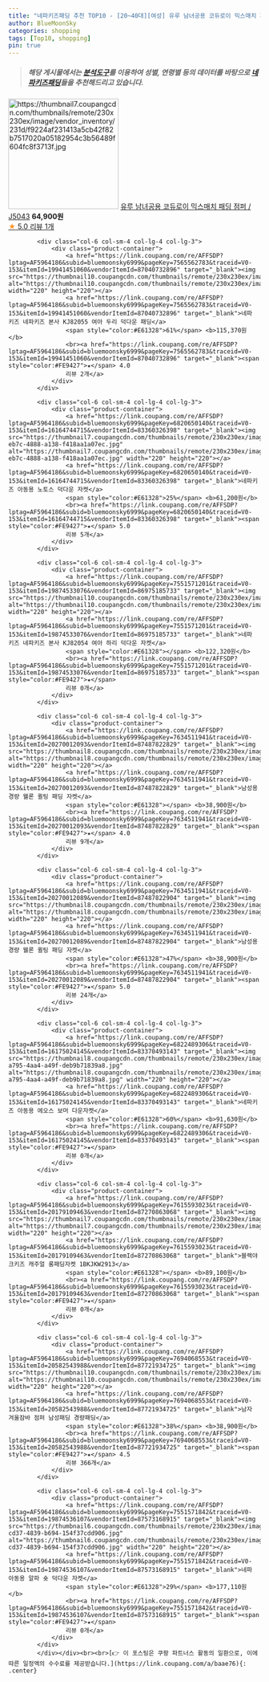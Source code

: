 ```yaml
---
title: "네파키즈패딩 추천 TOP10 - [20~40대][여성] 유루 남녀공용 코듀로이 믹스매치 패딩 점퍼 / J5043"
author: BlueMoonSky
categories: shopping
tags: [Top10, shopping]
pin: true
---
```


> ##### 해당 게시물에서는 [**분석도구**](https://itemscout.io/)를 이용하여 **성별**, **연령별** 등의 데이터를 바탕으로 [**네파키즈패딩**](https://link.coupang.com/a/baae76)들을 추천해드리고 있습니다.
<div class="container"><div class="row">
            <div class="col-6 col-sm-4 col-lg-4 col-lg-3">
                <div class="product-container">
                    <a href="https://link.coupang.com/re/AFFSDP?lptag=AF5964186&subid=bluemoonsky6999&pageKey=7689841653&traceid=V0-153&itemId=20576156594&vendorItemId=87651366597" target="_blank"><img src="https://thumbnail7.coupangcdn.com/thumbnails/remote/230x230ex/image/vendor_inventory/231d/f9224af231413a5cb42f82b7517020a05182954c3b56489f604fc8f3713f.jpg" alt="https://thumbnail7.coupangcdn.com/thumbnails/remote/230x230ex/image/vendor_inventory/231d/f9224af231413a5cb42f82b7517020a05182954c3b56489f604fc8f3713f.jpg" width="220" height="220"></a>
                    <a href="https://link.coupang.com/re/AFFSDP?lptag=AF5964186&subid=bluemoonsky6999&pageKey=7689841653&traceid=V0-153&itemId=20576156594&vendorItemId=87651366597" target="_blank">유루 남녀공용 코듀로이 믹스매치 패딩 점퍼 / J5043</a>
                    <span style="color:#E61328"></span> <b>64,900원</b>
                    <br><a href="https://link.coupang.com/re/AFFSDP?lptag=AF5964186&subid=bluemoonsky6999&pageKey=7689841653&traceid=V0-153&itemId=20576156594&vendorItemId=87651366597" target="_blank"><span style="color:#FE9427">★</span> 5.0
                    리뷰 1개</a>
                </div>
            </div>
            
            <div class="col-6 col-sm-4 col-lg-4 col-lg-3">
                <div class="product-container">
                    <a href="https://link.coupang.com/re/AFFSDP?lptag=AF5964186&subid=bluemoonsky6999&pageKey=7565562783&traceid=V0-153&itemId=19941451060&vendorItemId=87040732896" target="_blank"><img src="https://thumbnail10.coupangcdn.com/thumbnails/remote/230x230ex/image/vendor_inventory/8d92/7ccb4dd0189d9f3cdff2fe6674571529db51496289019301c5c249c74566.jpg" alt="https://thumbnail10.coupangcdn.com/thumbnails/remote/230x230ex/image/vendor_inventory/8d92/7ccb4dd0189d9f3cdff2fe6674571529db51496289019301c5c249c74566.jpg" width="220" height="220"></a>
                    <a href="https://link.coupang.com/re/AFFSDP?lptag=AF5964186&subid=bluemoonsky6999&pageKey=7565562783&traceid=V0-153&itemId=19941451060&vendorItemId=87040732896" target="_blank">네파 키즈 네파키즈 본사 KJ82055 여아 두리 덕다운 패딩</a>
                    <span style="color:#E61328">61%</span> <b>115,370원</b>
                    <br><a href="https://link.coupang.com/re/AFFSDP?lptag=AF5964186&subid=bluemoonsky6999&pageKey=7565562783&traceid=V0-153&itemId=19941451060&vendorItemId=87040732896" target="_blank"><span style="color:#FE9427">★</span> 4.0
                    리뷰 2개</a>
                </div>
            </div>
            
            <div class="col-6 col-sm-4 col-lg-4 col-lg-3">
                <div class="product-container">
                    <a href="https://link.coupang.com/re/AFFSDP?lptag=AF5964186&subid=bluemoonsky6999&pageKey=6820650140&traceid=V0-153&itemId=16164744715&vendorItemId=83360326398" target="_blank"><img src="https://thumbnail7.coupangcdn.com/thumbnails/remote/230x230ex/image/retail/images/2022/10/04/16/4/67d33968-eb7c-4888-a138-f418aa1a07ec.jpg" alt="https://thumbnail7.coupangcdn.com/thumbnails/remote/230x230ex/image/retail/images/2022/10/04/16/4/67d33968-eb7c-4888-a138-f418aa1a07ec.jpg" width="220" height="220"></a>
                    <a href="https://link.coupang.com/re/AFFSDP?lptag=AF5964186&subid=bluemoonsky6999&pageKey=6820650140&traceid=V0-153&itemId=16164744715&vendorItemId=83360326398" target="_blank">네파키즈 아동용 노토스 덕다운 자켓</a>
                    <span style="color:#E61328">25%</span> <b>61,200원</b>
                    <br><a href="https://link.coupang.com/re/AFFSDP?lptag=AF5964186&subid=bluemoonsky6999&pageKey=6820650140&traceid=V0-153&itemId=16164744715&vendorItemId=83360326398" target="_blank"><span style="color:#FE9427">★</span> 5.0
                    리뷰 5개</a>
                </div>
            </div>
            
            <div class="col-6 col-sm-4 col-lg-4 col-lg-3">
                <div class="product-container">
                    <a href="https://link.coupang.com/re/AFFSDP?lptag=AF5964186&subid=bluemoonsky6999&pageKey=7551571201&traceid=V0-153&itemId=19874533076&vendorItemId=86975185733" target="_blank"><img src="https://thumbnail10.coupangcdn.com/thumbnails/remote/230x230ex/image/vendor_inventory/07bb/c6da4eb826b1dd5fb6dddd93f62f097d2c9ddc61a452892226eb599ca264.jpg" alt="https://thumbnail10.coupangcdn.com/thumbnails/remote/230x230ex/image/vendor_inventory/07bb/c6da4eb826b1dd5fb6dddd93f62f097d2c9ddc61a452892226eb599ca264.jpg" width="220" height="220"></a>
                    <a href="https://link.coupang.com/re/AFFSDP?lptag=AF5964186&subid=bluemoonsky6999&pageKey=7551571201&traceid=V0-153&itemId=19874533076&vendorItemId=86975185733" target="_blank">네파 키즈 네파키즈 본사 KJ82054 여아 하리 덕다운 자켓</a>
                    <span style="color:#E61328"></span> <b>122,320원</b>
                    <br><a href="https://link.coupang.com/re/AFFSDP?lptag=AF5964186&subid=bluemoonsky6999&pageKey=7551571201&traceid=V0-153&itemId=19874533076&vendorItemId=86975185733" target="_blank"><span style="color:#FE9427">★</span> 
                    리뷰 0개</a>
                </div>
            </div>
            
            <div class="col-6 col-sm-4 col-lg-4 col-lg-3">
                <div class="product-container">
                    <a href="https://link.coupang.com/re/AFFSDP?lptag=AF5964186&subid=bluemoonsky6999&pageKey=7634511941&traceid=V0-153&itemId=20270012093&vendorItemId=87487822829" target="_blank"><img src="https://thumbnail8.coupangcdn.com/thumbnails/remote/230x230ex/image/vendor_inventory/68ca/8a8bd4b0a429e0dffed63de7cb13704348598a8b484c95931d661ea8272f.jpg" alt="https://thumbnail8.coupangcdn.com/thumbnails/remote/230x230ex/image/vendor_inventory/68ca/8a8bd4b0a429e0dffed63de7cb13704348598a8b484c95931d661ea8272f.jpg" width="220" height="220"></a>
                    <a href="https://link.coupang.com/re/AFFSDP?lptag=AF5964186&subid=bluemoonsky6999&pageKey=7634511941&traceid=V0-153&itemId=20270012093&vendorItemId=87487822829" target="_blank">남성용 경량 웰론 퀼팅 패딩 자켓</a>
                    <span style="color:#E61328"></span> <b>38,900원</b>
                    <br><a href="https://link.coupang.com/re/AFFSDP?lptag=AF5964186&subid=bluemoonsky6999&pageKey=7634511941&traceid=V0-153&itemId=20270012093&vendorItemId=87487822829" target="_blank"><span style="color:#FE9427">★</span> 4.0
                    리뷰 9개</a>
                </div>
            </div>
            
            <div class="col-6 col-sm-4 col-lg-4 col-lg-3">
                <div class="product-container">
                    <a href="https://link.coupang.com/re/AFFSDP?lptag=AF5964186&subid=bluemoonsky6999&pageKey=7634511941&traceid=V0-153&itemId=20270012089&vendorItemId=87487822904" target="_blank"><img src="https://thumbnail8.coupangcdn.com/thumbnails/remote/230x230ex/image/vendor_inventory/3acf/1399899abb9d9b6a32cd5d3aa24806bd9211f2e7e08ccd3c4c00ef4b193a.jpg" alt="https://thumbnail8.coupangcdn.com/thumbnails/remote/230x230ex/image/vendor_inventory/3acf/1399899abb9d9b6a32cd5d3aa24806bd9211f2e7e08ccd3c4c00ef4b193a.jpg" width="220" height="220"></a>
                    <a href="https://link.coupang.com/re/AFFSDP?lptag=AF5964186&subid=bluemoonsky6999&pageKey=7634511941&traceid=V0-153&itemId=20270012089&vendorItemId=87487822904" target="_blank">남성용 경량 웰론 퀼팅 패딩 자켓</a>
                    <span style="color:#E61328">47%</span> <b>38,900원</b>
                    <br><a href="https://link.coupang.com/re/AFFSDP?lptag=AF5964186&subid=bluemoonsky6999&pageKey=7634511941&traceid=V0-153&itemId=20270012089&vendorItemId=87487822904" target="_blank"><span style="color:#FE9427">★</span> 5.0
                    리뷰 24개</a>
                </div>
            </div>
            
            <div class="col-6 col-sm-4 col-lg-4 col-lg-3">
                <div class="product-container">
                    <a href="https://link.coupang.com/re/AFFSDP?lptag=AF5964186&subid=bluemoonsky6999&pageKey=6822489306&traceid=V0-153&itemId=16175024145&vendorItemId=83370493143" target="_blank"><img src="https://thumbnail8.coupangcdn.com/thumbnails/remote/230x230ex/image/retail/images/2022/10/05/11/0/db7b071d-a795-4aa4-a49f-deb9b71839a8.jpg" alt="https://thumbnail8.coupangcdn.com/thumbnails/remote/230x230ex/image/retail/images/2022/10/05/11/0/db7b071d-a795-4aa4-a49f-deb9b71839a8.jpg" width="220" height="220"></a>
                    <a href="https://link.coupang.com/re/AFFSDP?lptag=AF5964186&subid=bluemoonsky6999&pageKey=6822489306&traceid=V0-153&itemId=16175024145&vendorItemId=83370493143" target="_blank">네파키즈 아동용 에오스 보머 다운자켓</a>
                    <span style="color:#E61328">60%</span> <b>91,630원</b>
                    <br><a href="https://link.coupang.com/re/AFFSDP?lptag=AF5964186&subid=bluemoonsky6999&pageKey=6822489306&traceid=V0-153&itemId=16175024145&vendorItemId=83370493143" target="_blank"><span style="color:#FE9427">★</span> 
                    리뷰 0개</a>
                </div>
            </div>
            
            <div class="col-6 col-sm-4 col-lg-4 col-lg-3">
                <div class="product-container">
                    <a href="https://link.coupang.com/re/AFFSDP?lptag=AF5964186&subid=bluemoonsky6999&pageKey=7615593023&traceid=V0-153&itemId=20179109463&vendorItemId=87270863068" target="_blank"><img src="https://thumbnail7.coupangcdn.com/thumbnails/remote/230x230ex/image/vendor_inventory/c7f5/e3b7c4dca6403d4b667bab41641e469199f2d12b5fa2bc0794dc82d291f0.jpg" alt="https://thumbnail7.coupangcdn.com/thumbnails/remote/230x230ex/image/vendor_inventory/c7f5/e3b7c4dca6403d4b667bab41641e469199f2d12b5fa2bc0794dc82d291f0.jpg" width="220" height="220"></a>
                    <a href="https://link.coupang.com/re/AFFSDP?lptag=AF5964186&subid=bluemoonsky6999&pageKey=7615593023&traceid=V0-153&itemId=20179109463&vendorItemId=87270863068" target="_blank">블랙야크키즈 캐주얼 롱패딩자켓 1BKJKW2913</a>
                    <span style="color:#E61328"></span> <b>89,100원</b>
                    <br><a href="https://link.coupang.com/re/AFFSDP?lptag=AF5964186&subid=bluemoonsky6999&pageKey=7615593023&traceid=V0-153&itemId=20179109463&vendorItemId=87270863068" target="_blank"><span style="color:#FE9427">★</span> 
                    리뷰 0개</a>
                </div>
            </div>
            
            <div class="col-6 col-sm-4 col-lg-4 col-lg-3">
                <div class="product-container">
                    <a href="https://link.coupang.com/re/AFFSDP?lptag=AF5964186&subid=bluemoonsky6999&pageKey=7694068553&traceid=V0-153&itemId=20582543988&vendorItemId=87721934725" target="_blank"><img src="https://thumbnail10.coupangcdn.com/thumbnails/remote/230x230ex/image/vendor_inventory/0a0f/0f9a714592e3e135fb128eb4b0e8a5cc60dab61abc31726dd1d3ebf1c7fb.JPG" alt="https://thumbnail10.coupangcdn.com/thumbnails/remote/230x230ex/image/vendor_inventory/0a0f/0f9a714592e3e135fb128eb4b0e8a5cc60dab61abc31726dd1d3ebf1c7fb.JPG" width="220" height="220"></a>
                    <a href="https://link.coupang.com/re/AFFSDP?lptag=AF5964186&subid=bluemoonsky6999&pageKey=7694068553&traceid=V0-153&itemId=20582543988&vendorItemId=87721934725" target="_blank">남자 겨울잠바 점퍼 남성패딩 경량패딩</a>
                    <span style="color:#E61328">38%</span> <b>38,900원</b>
                    <br><a href="https://link.coupang.com/re/AFFSDP?lptag=AF5964186&subid=bluemoonsky6999&pageKey=7694068553&traceid=V0-153&itemId=20582543988&vendorItemId=87721934725" target="_blank"><span style="color:#FE9427">★</span> 4.5
                    리뷰 366개</a>
                </div>
            </div>
            
            <div class="col-6 col-sm-4 col-lg-4 col-lg-3">
                <div class="product-container">
                    <a href="https://link.coupang.com/re/AFFSDP?lptag=AF5964186&subid=bluemoonsky6999&pageKey=7551571842&traceid=V0-153&itemId=19874536107&vendorItemId=87573168915" target="_blank"><img src="https://thumbnail6.coupangcdn.com/thumbnails/remote/230x230ex/image/retail/images/2023/10/25/18/3/86f1b540-cd37-4839-b694-154f37cdd906.jpg" alt="https://thumbnail6.coupangcdn.com/thumbnails/remote/230x230ex/image/retail/images/2023/10/25/18/3/86f1b540-cd37-4839-b694-154f37cdd906.jpg" width="220" height="220"></a>
                    <a href="https://link.coupang.com/re/AFFSDP?lptag=AF5964186&subid=bluemoonsky6999&pageKey=7551571842&traceid=V0-153&itemId=19874536107&vendorItemId=87573168915" target="_blank">네파 아동용 알파 숏 덕다운 자켓</a>
                    <span style="color:#E61328">29%</span> <b>177,110원</b>
                    <br><a href="https://link.coupang.com/re/AFFSDP?lptag=AF5964186&subid=bluemoonsky6999&pageKey=7551571842&traceid=V0-153&itemId=19874536107&vendorItemId=87573168915" target="_blank"><span style="color:#FE9427">★</span> 
                    리뷰 0개</a>
                </div>
            </div>
            </div></div><br><br>[👉 이 포스팅은 쿠팡 파트너스 활동의 일환으로, 이에 따른 일정액의 수수료를 제공받습니다.](https://link.coupang.com/a/baae76){: .center}